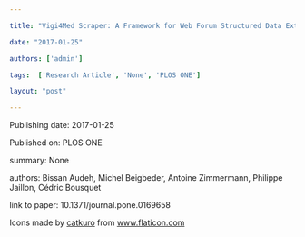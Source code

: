 ---
title: "Vigi4Med Scraper: A Framework for Web Forum Structured Data Extraction and Semantic Representation"
date: "2017-01-25"
authors: ['admin']
tags:  ['Research Article', 'None', 'PLOS ONE']
layout: "post"
---
Publishing date: 2017-01-25

Published on: PLOS ONE

summary: None

authors: Bissan Audeh, Michel Beigbeder, Antoine Zimmermann, Philippe Jaillon, Cédric Bousquet

link to paper: 10.1371/journal.pone.0169658

Icons made by <a href="https://www.flaticon.com/free-icon/bookshelves_3576884" title="catkuro">catkuro</a> from <a href="https://www.flaticon.com/" title="Flaticon"> www.flaticon.com</a>